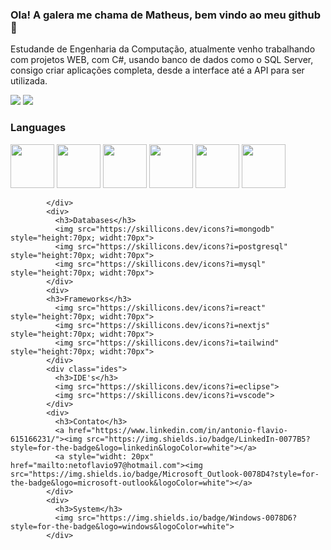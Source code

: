### Ola! A galera me chama de Matheus, bem vindo ao meu github 👋

<p>
  Estudande de Engenharia da Computação, atualmente venho trabalhando com projetos WEB, com C#, usando banco de dados como o SQL Server, consigo criar aplicações completa, desde a interface até a API para ser utilizada.<br/>
</p>

<div>
             <div class="col-12" style="display:flex; flex-direction:column">
                 <div class="status">
                          <img src="https://github-readme-stats.vercel.app/api?username=zNetinho&show_icons=true&theme=tokyonight"> 
                          <img src="https://github-readme-stats.vercel.app/api/top-langs/?username=zNetinho&layout=compact&theme=tokyonight">
                 </div>
            </div>                                                                                                       
            <div>
              <h3>Languages</h3>
               <img src="https://skillicons.dev/icons?i=javascript" style="height:70px; widht:70px">
               <img src="https://skillicons.dev/icons?i=typescript" style="height:70px; widht:70px">
               <img src="https://skillicons.dev/icons?i=html" style="height:70px; widht:70px">
               <img src="https://skillicons.dev/icons?i=css" style="height:70px; widht:70px">
               <img src="https://skillicons.dev/icons?i=java" style="height:70px; widht:70px">
	       <img src="https://skillicons.dev/icons?i=C#" style="height:70px; widht:70px">

            </div>
            <div>
              <h3>Databases</h3>
              <img src="https://skillicons.dev/icons?i=mongodb" style="height:70px; widht:70px">
              <img src="https://skillicons.dev/icons?i=postgresql" style="height:70px; widht:70px">
              <img src="https://skillicons.dev/icons?i=mysql" style="height:70px; widht:70px">
            </div>
            <div>
            <h3>Frameworks</h3>
              <img src="https://skillicons.dev/icons?i=react" style="height:70px; widht:70px">
              <img src="https://skillicons.dev/icons?i=nextjs" style="height:70px; widht:70px">
              <img src="https://skillicons.dev/icons?i=tailwind" style="height:70px; widht:70px">
            </div>
            <div class="ides">
              <h3>IDE's</h3>
              <img src="https://skillicons.dev/icons?i=eclipse">
              <img src="https://skillicons.dev/icons?i=vscode">
            </div>
            <div>
              <h3>Contato</h3>
              <a href="https://www.linkedin.com/in/antonio-flavio-615166231/"><img src="https://img.shields.io/badge/LinkedIn-0077B5?style=for-the-badge&logo=linkedin&logoColor=white"></a>
              <a style="widht: 20px" href="mailto:netoflavio97@hotmail.com"><img src="https://img.shields.io/badge/Microsoft_Outlook-0078D4?style=for-the-badge&logo=microsoft-outlook&logoColor=white"></a>
            </div>
            <div>
              <h3>System</h3>
              <img src="https://img.shields.io/badge/Windows-0078D6?style=for-the-badge&logo=windows&logoColor=white">
            </div>
